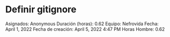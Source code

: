 # Definir gitignore

Asignados: Anonymous
Duración (horas): 0.62
Equipo: Nefrovida
Fecha: April 1, 2022
Fecha de creación: April 5, 2022 4:47 PM
Horas Hombre: 0.62